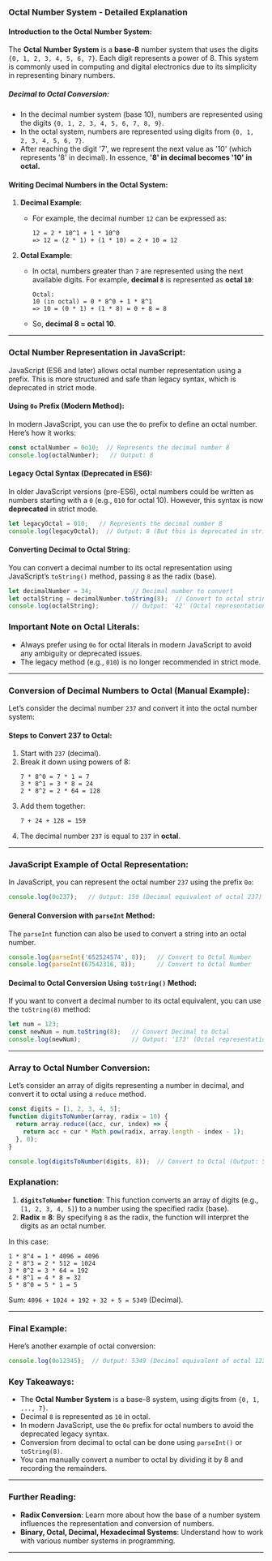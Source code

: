 ### **Octal Number System - Detailed Explanation**

#### **Introduction to the Octal Number System:**
The **Octal Number System** is a **base-8** number system that uses the digits `{0, 1, 2, 3, 4, 5, 6, 7}`. Each digit represents a power of 8. This system is commonly used in computing and digital electronics due to its simplicity in representing binary numbers.

##### **Decimal to Octal Conversion:**
- In the decimal number system (base 10), numbers are represented using the digits `{0, 1, 2, 3, 4, 5, 6, 7, 8, 9}`. 
- In the octal system, numbers are represented using digits from `{0, 1, 2, 3, 4, 5, 6, 7}`. 
- After reaching the digit '7', we represent the next value as '10' (which represents '8' in decimal). In essence, **'8' in decimal becomes '10' in octal.**

#### **Writing Decimal Numbers in the Octal System:**
1. **Decimal Example**:
    - For example, the decimal number `12` can be expressed as:
      ```
      12 = 2 * 10^1 + 1 * 10^0
      => 12 = (2 * 1) + (1 * 10) = 2 + 10 = 12
      ```

2. **Octal Example**:
    - In octal, numbers greater than `7` are represented using the next available digits. For example, **decimal `8`** is represented as **octal `10`**:
      ```
      Octal: 
      10 (in octal) = 0 * 8^0 + 1 * 8^1
      => 10 = (0 * 1) + (1 * 8) = 0 + 8 = 8
      ```

    - So, **decimal 8 = octal 10**.

---

### **Octal Number Representation in JavaScript:**
JavaScript (ES6 and later) allows octal number representation using a prefix. This is more structured and safe than legacy syntax, which is deprecated in strict mode.

#### **Using `0o` Prefix (Modern Method):**
In modern JavaScript, you can use the `0o` prefix to define an octal number. Here’s how it works:
```javascript
const octalNumber = 0o10;  // Represents the decimal number 8
console.log(octalNumber);   // Output: 8
```

#### **Legacy Octal Syntax (Deprecated in ES6):**
In older JavaScript versions (pre-ES6), octal numbers could be written as numbers starting with a `0` (e.g., `010` for octal 10). However, this syntax is now **deprecated** in strict mode.
```javascript
let legacyOctal = 010;   // Represents the decimal number 8
console.log(legacyOctal);  // Output: 8 (But this is deprecated in strict mode)
```

#### **Converting Decimal to Octal String:**
You can convert a decimal number to its octal representation using JavaScript’s `toString()` method, passing `8` as the radix (base).
```javascript
let decimalNumber = 34;           // Decimal number to convert
let octalString = decimalNumber.toString(8);  // Convert to octal string
console.log(octalString);         // Output: '42' (Octal representation of 34)
```

### **Important Note on Octal Literals:**
- Always prefer using `0o` for octal literals in modern JavaScript to avoid any ambiguity or deprecated issues.
- The legacy method (e.g., `010`) is no longer recommended in strict mode.

---

### **Conversion of Decimal Numbers to Octal (Manual Example):**

Let’s consider the decimal number `237` and convert it into the octal number system:

#### **Steps to Convert 237 to Octal:**
1. Start with `237` (decimal).
2. Break it down using powers of 8:
   ```
   7 * 8^0 = 7 * 1 = 7
   3 * 8^1 = 3 * 8 = 24
   2 * 8^2 = 2 * 64 = 128
   ```
3. Add them together: 
   ```
   7 + 24 + 128 = 159
   ```
4. The decimal number `237` is equal to `237` in **octal**.

---

### **JavaScript Example of Octal Representation:**

In JavaScript, you can represent the octal number `237` using the prefix `0o`:
```javascript
console.log(0o237);   // Output: 159 (Decimal equivalent of octal 237)
```

#### **General Conversion with `parseInt` Method:**
The `parseInt` function can also be used to convert a string into an octal number.
```javascript
console.log(parseInt('652524574', 8));   // Convert to Octal Number
console.log(parseInt(67542316, 8));      // Convert to Octal Number
```

#### **Decimal to Octal Conversion Using `toString()` Method:**
If you want to convert a decimal number to its octal equivalent, you can use the `toString(8)` method:
```javascript
let num = 123;
const newNum = num.toString(8);   // Convert Decimal to Octal
console.log(newNum);              // Output: '173' (Octal representation of 123)
```

---

### **Array to Octal Number Conversion:**

Let’s consider an array of digits representing a number in decimal, and convert it to octal using a `reduce` method.

```javascript
const digits = [1, 2, 3, 4, 5];
function digitsToNumber(array, radix = 10) {
  return array.reduce((acc, cur, index) => {
    return acc + cur * Math.pow(radix, array.length - index - 1);
  }, 0);
}

console.log(digitsToNumber(digits, 8));  // Convert to Octal (Output: 5349 in decimal)
```

### **Explanation:**
1. **`digitsToNumber` function**: This function converts an array of digits (e.g., `[1, 2, 3, 4, 5]`) to a number using the specified radix (base).
2. **Radix = 8**: By specifying `8` as the radix, the function will interpret the digits as an octal number.

In this case:
```
1 * 8^4 = 1 * 4096 = 4096
2 * 8^3 = 2 * 512 = 1024
3 * 8^2 = 3 * 64 = 192
4 * 8^1 = 4 * 8 = 32
5 * 8^0 = 5 * 1 = 5
```
Sum: `4096 + 1024 + 192 + 32 + 5 = 5349` (Decimal).

---

### **Final Example:**
Here’s another example of octal conversion:
```javascript
console.log(0o12345);  // Output: 5349 (Decimal equivalent of octal 12345)
```

### **Key Takeaways:**
- The **Octal Number System** is a base-8 system, using digits from `{0, 1, ..., 7}`.
- Decimal `8` is represented as `10` in octal.
- In modern JavaScript, use the `0o` prefix for octal numbers to avoid the deprecated legacy syntax.
- Conversion from decimal to octal can be done using `parseInt()` or `toString(8)`.
- You can manually convert a number to octal by dividing it by 8 and recording the remainders.

---

### **Further Reading**:
- **Radix Conversion**: Learn more about how the base of a number system influences the representation and conversion of numbers.
- **Binary, Octal, Decimal, Hexadecimal Systems**: Understand how to work with various number systems in programming.


---